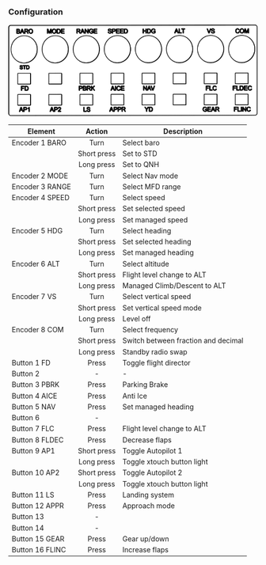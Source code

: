 ### Configuration

![Picture Panel](../Pics/xtouchTotalOptimal.svg) 

| Element           | Action        | Description |
| -------------     |:-------------:|-------------|
| Encoder 1 BARO    | Turn          | Select baro   |
|                   | Short press   | Set to STD    |   
|                   | Long press    | Set to QNH    |   
| Encoder 2 MODE    | Turn          | Select Nav mode       |
| Encoder 3 RANGE   | Turn          | Select MFD range      |
| Encoder 4 SPEED   | Turn          | Select speed          |
|                   | Short press   | Set selected speed    |   
|                   | Long press    | Set managed speed     |
| Encoder 5 HDG     | Turn          | Select heading        |
|                   | Short press   | Set selected heading  |   
|                   | Long press    | Set managed heading   |
| Encoder 6 ALT     | Turn          | Select altitude       |
|                   | Short press   | Flight level change to ALT   |   
|                   | Long press    | Managed Climb/Descent to ALT |
| Encoder 7 VS      | Turn          | Select vertical speed        |
|                   | Short press   | Set vertical speed mode      |   
|                   | Long press    | Level off                    |
| Encoder 8 COM     | Turn          | Select frequency                    |
|                   | Short press   | Switch between fraction and decimal |   
|                   | Long press    | Standby radio swap                  |
| Button 1 FD       | Press         | Toggle flight director              |
| Button 2          | -             | -                                   |
| Button 3 PBRK     | Press         | Parking Brake                       |
| Button 4 AICE     | Press         | Anti Ice                            |
| Button 5 NAV      | Press         | Set managed heading                 |
| Button 6          | -             |                                     |
| Button 7 FLC      | Press         | Flight level change to ALT          |
| Button 8 FLDEC    | Press         | Decrease flaps                      |
| Button 9 AP1      | Short press   | Toggle Autopilot 1                  |
|                   | Long press    | Toggle xtouch button light          |
| Button 10 AP2     | Short press   | Toggle Autopilot 2                  |
|                   | Long press    | Toggle xtouch button light          |
| Button 11 LS      | Press         | Landing system                      |
| Button 12 APPR    | Press         | Approach mode                       |
| Button 13         | -             |                                     |
| Button 14         | -             |                                     |
| Button 15 GEAR    | Press         | Gear up/down                        |
| Button 16 FLINC   | Press         | Increase flaps                      |
